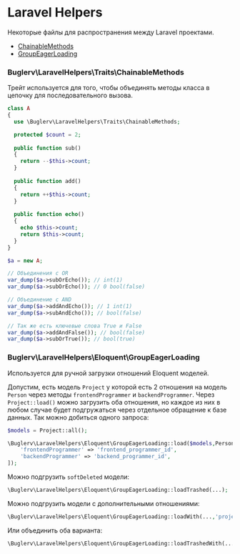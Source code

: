 # Laravel Helpers

Некоторые файлы для распространения между Laravel проектами.

- [ChainableMethods](https://github.com/BuglerV/laravel-helpers#buglervlaravelhelperstraitschainablemethods)
- [GroupEagerLoading](https://github.com/BuglerV/laravel-helpers#buglervlaravelhelperseloquentgroupeagerloading)

### Buglerv\LaravelHelpers\Traits\ChainableMethods

Трейт используется для того, чтобы объединять методы класса в цепочку для последовательного вызова.

```php
class A
{
  use \Buglerv\LaravelHelpers\Traits\ChainableMethods;

  protected $count = 2;
    
  public function sub()
  {
    return --$this->count;
  }
  
  public function add()
  {
    return ++$this->count;
  }
  
  public function echo()
  {
    echo $this->count;
    return $this->count;
  }
}

$a = new A;

// Объединения с OR
var_dump($a->subOrEcho()); // int(1)
var_dump($a->subOrEcho()); // 0 bool(false)

// Объединение с AND
var_dump($a->addAndEcho()); // 1 int(1)
var_dump($a->subAndEcho()); // bool(false)

// Так же есть ключевые слова True и False
var_dump($a->addAndFalse()); // bool(false)
var_dump($a->subOrTrue()); // bool(true)
```

### Buglerv\LaravelHelpers\Eloquent\GroupEagerLoading

Используется для ручной загрузки отношений Eloquent моделей.

Допустим, есть модель `Project` у которой есть 2 отношения на модель `Person` через методы `frontendProgrammer` и `backendProgrammer`. Через `Project::load()` можно загрузить оба отношения, но каждое из них в любом случае будет подгружаться через отдельное обращение к базе данных. Так можно добиться одного запроса:
```php
$models = Project::all();

\Buglerv\LaravelHelpers\Eloquent\GroupEagerLoading::load($models,Person::class,[
    'frontendProgrammer' => 'frontend_programmer_id',
    'backendProgrammer' => 'backend_programmer_id',
]);
```

Можно подгрузить `softDeleted` модели:
```php
\Buglerv\LaravelHelpers\Eloquent\GroupEagerLoading::loadTrashed(...);
```

Можно подгрузить модели с дополнительными отношениями:
```php
\Buglerv\LaravelHelpers\Eloquent\GroupEagerLoading::loadWith(...,'projects');
```

Или объединить оба варианта:
```php
\Buglerv\LaravelHelpers\Eloquent\GroupEagerLoading::loadTrashedWith(...,'projects');
```
